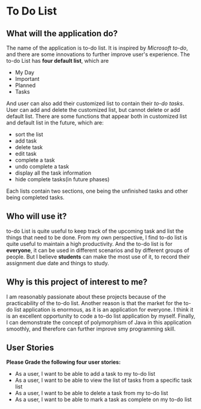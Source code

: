 # To Do List

## What will the application do?
The name of the application is to-do list. It is inspired by *Microsoft to-do*, and there are some innovations to further
improve user's experience. The to-do List has **four default list**, which are
 - My Day
 - Important
 - Planned 
 - Tasks

And user can also add their customized list to contain their *to-do tasks*. User can add and delete the customized list,
but cannot delete or add default list. There are some functions that appear both in customized list and default list in 
the future, which are:
- sort the list
- add task
- delete task
- edit task
- complete a task
- undo complete a task
- display all the task information
- hide complete tasks(in future phases)

Each lists contain two sections, one being the unfinished tasks and other being completed tasks.


## Who will use it?
to-do List is quite useful to keep track of the upcoming task and list the things that need to be done. 
From my own perspective, I find to-do list is quite useful to maintain a high productivity. 
And the to-do list is for **everyone**, it can be used in different scenarios and by different groups of people. 
But I believe **students** can make the most use of it, to record their assignment due date and things to study.


## Why is this project of interest to me?
I am reasonably passionate about these projects because of the practicability of the to-do list. Another reason is 
that the market for the to-do list application is enormous, as it is an application for everyone. 
I think it is an excellent opportunity to code a to-do list application by myself. Finally, 
I can demonstrate the concept of polymorphism of Java in this application smoothly, and therefore can further improve
 smy programming skill.  

## User Stories
**Please Grade the following four user stories:**
- As a user, I want to be able to add a task to my to-do list
- As a user, I want to be able to view the list of tasks from a specific task list
- As a user, I want to be able to delete a task from my to-do list
- As a user, I want to be able to mark a task as complete on my to-do list

